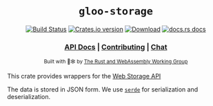 <div align="center">

  <h1><code>gloo-storage</code></h1>

  <p>
    <a href="https://dev.azure.com/rustwasm/gloo/_build?definitionId=6"><img src="https://img.shields.io/azure-devops/build/rustwasm/gloo/6.svg?style=flat-square" alt="Build Status" /></a>
    <a href="https://crates.io/crates/gloo-storage"><img src="https://img.shields.io/crates/v/gloo-storage.svg?style=flat-square" alt="Crates.io version" /></a>
    <a href="https://crates.io/crates/gloo-storage"><img src="https://img.shields.io/crates/d/gloo-storage.svg?style=flat-square" alt="Download" /></a>
    <a href="https://docs.rs/gloo-storage"><img src="https://img.shields.io/badge/docs-latest-blue.svg?style=flat-square" alt="docs.rs docs" /></a>
  </p>

  <h3>
    <a href="https://docs.rs/gloo-storage">API Docs</a>
    <span> | </span>
    <a href="https://github.com/rustwasm/gloo/blob/master/CONTRIBUTING.md">Contributing</a>
    <span> | </span>
    <a href="https://discordapp.com/channels/442252698964721669/443151097398296587">Chat</a>
  </h3>

  <sub>Built with 🦀🕸 by <a href="https://rustwasm.github.io/">The Rust and WebAssembly Working Group</a></sub>
</div>

This crate provides wrappers for the
[Web Storage API](https://developer.mozilla.org/en-US/docs/Web/API/Web_Storage_API)

The data is stored in JSON form. We use [`serde`](https://serde.rs) for
serialization and deserialization.
